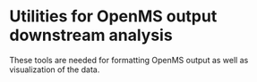# Utilities for OpenMS output downstream analysis

These tools are needed for formatting OpenMS output as well as visualization of the data.